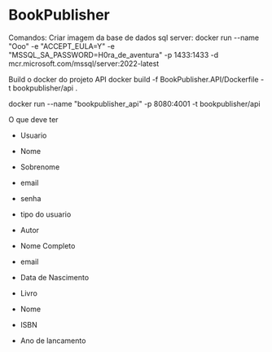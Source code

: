 # BookPublisher

Comandos:
Criar imagem da base de dados sql server:
docker run --name "Ooo" -e "ACCEPT_EULA=Y" -e "MSSQL_SA_PASSWORD=H0ra_de_aventura" -p 1433:1433 -d mcr.microsoft.com/mssql/server:2022-latest

Build o docker do projeto API
docker build -f BookPublisher.API/Dockerfile -t bookpublisher/api .

docker run --name "bookpublisher_api" -p 8080:4001 -t bookpublisher/api

O que deve ter
 - Usuario
  - Nome
  - Sobrenome
  - email
  - senha
  - tipo do usuario

 - Autor
  - Nome Completo
  - email
  - Data de Nascimento

 - Livro
  - Nome
  - ISBN
  - Ano de lancamento

